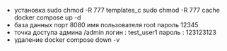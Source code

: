 - установка
   sudo chmod -R 777 templates_c
   sudo chmod -R 777 cache
   docker compose up -d
- база данных
   порт 8080
   имя пользователя root
   пароль 12345
- точка доступа админа
   /admin
  логин : test_user1
  пароль : 123123123
- удаление
   docker compose down -v
